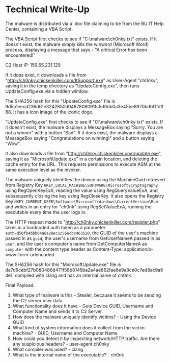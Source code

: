 # Technical Write-Up

The malware is distributed via a .doc file claiming to be from the BU IT Help Center, containing a VBA Script.

The VBA Script first checks to see if "C:\malware\ch0nky.txt" exists. If it doesn't exist, the malware simply kills the winword (Microsoft Word) process, displaying a message that says - "A critical Error has been encountered!"

C2 Host IP: 159.65.231.129

If it does exist, it downloads a file from "http://ch0nky.chickenkiller.com/ItSupport.exe" as User-Agent "ch0nky", saving it in the temp directory as "UpdateConfig.exe", then runs UpdateConfig.exe via a hidden window.

The SHA256 hash for this "UpdateConfig.exe" file is 9d5a1eecd236d61e3242850d0487808091fc5d0db0a3e45be8970bdbf1fdff88. It has a icon image of the iconic doge.

"UpdateConfig.exe" first checks to see if "C:\malware\ch0nky.txt" exists. If it doesn't exist, the malware displays a MessageBox saying "Sorry. You are not a winner" with a button "Sad". If it does exist, the malware displays a MessageBox saying "Congratulations on winning!" and a button saying "Wow".

It also downloads a file from "http://ch0nky.chickenkiller.com/update.exe", saving it as "MicrosoftUpdate.exe" in a certain location, and deleting the cache entry for the URL. This requests permissions to execute ASM at the same execution level as the invoker.

The malware uniquely identifies the device using the MachineGuid retrieved from Registry Key `HKEY_LOCAL_MACHINE\SOFTWARE\Microsoft\Cryptography` using RegOpenKeyExA, reading the value using RegQueryValueExA, and subsequently closing the key using RegCloseKey. It also opens the Registry Key `HKEY_CURRENT_USER\Software\Microsoft\Windows\CurrentVersion\Run` and writes in an entry for "ch0nk" using RegSetValueExA, running the executable every time the user logs in.

The HTTP request made to "http://ch0nky.chickenkiller.com/register.php" takes in a hardcoded auth token as a parameter `auth=d50fb4bbb04a6a28ec1c56ecbc463510`, the GUID of the user's machine passed in as `guid`, the user's username from GetUserNameA passed in as `user`, and the user's computer's name from GetComputerNameA as `computer` with the content type header as Content-Type: application/x-www-form-urlencoded.

The SHA256 hash for this "MicrosoftUpdate.exe" file is da7d6cebf27b080486d471f56b8145ba2a4ae862fae6e9a8ce0c7ed8ac9a6de1, compiled with clang and has an internal name of ch0nk.

Final Payload:

1. What type of malware is this - Stealer, because it seems to be sending the C2 server user data.
2. What functionality does it have - Gets Device GUID, Username and Computer Name and sends it to C2 Server.
3. How does the malware uniquely identify victims? - Using the Device GUID
4. What kind of system information does it collect from the victim machine? - GUID, Username and Computer Name
5. How could you detect it by inspecting network/HTTP traffic. Are there any suspicious headers? - user-agent ch0nky
6. What compiler was used? - clang
7. What is the internal name of the executable? - ch0nk
